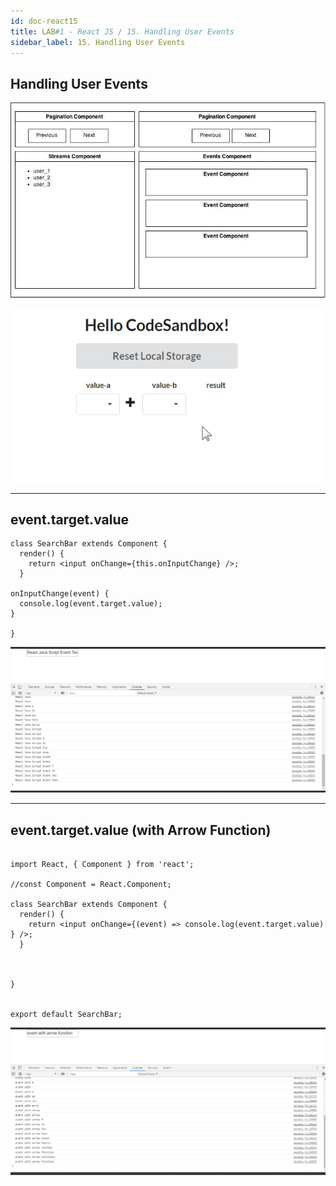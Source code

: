 ```yaml
---
id: doc-react15
title: LAB#1 - React JS / 15. Handling User Events
sidebar_label: 15. Handling User Events
---
```


## Handling User Events


![alt text](.\assets\React_Imagem15_1.jpg)


![alt text](.\assets\React_Imagem15_1.gif)


---

## event.target.value

~~~
class SearchBar extends Component {
  render() {
    return <input onChange={this.onInputChange} />;
  }

onInputChange(event) {
  console.log(event.target.value);
}

}

~~~

![alt text](.\assets\React_Imagem15_2.jpg)




---

## event.target.value (with Arrow Function)


~~~

import React, { Component } from 'react';

//const Component = React.Component;

class SearchBar extends Component {
  render() {
    return <input onChange={(event) => console.log(event.target.value) } />;
  }



}


export default SearchBar;

~~~


![alt text](.\assets\React_Imagem15_3.jpg)
